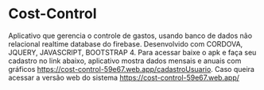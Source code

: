 # Cost-Control
 Aplicativo que gerencia o controle de gastos, usando banco de dados não relacional realtime database do firebase. Desenvolvido com CORDOVA, JQUERY, JAVASCRIPT, BOOTSTRAP 4. Para acessar baixe o apk e faça seu cadastro no link abaixo, aplicativo mostra dados mensais e anuais com gráficos https://cost-control-59e67.web.app/cadastroUsuario.
 Caso queira acessar a versão web do sistema https://cost-control-59e67.web.app/

